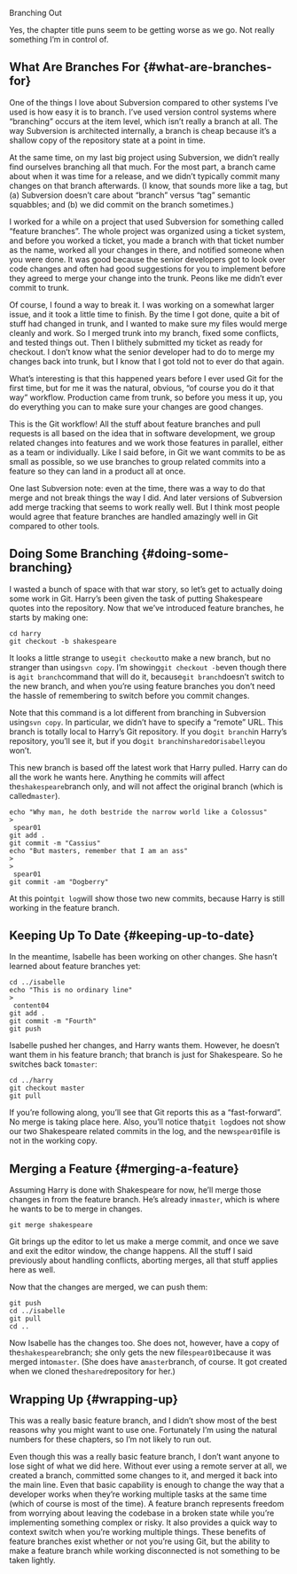 Branching Out

Yes, the chapter title puns seem to be getting worse as we go. Not really something I’m in control of.

## What Are Branches For {#what-are-branches-for}

One of the things I love about Subversion compared to other systems I’ve used is how easy it is to branch. I’ve used version control systems where “branching” occurs at the item level, which isn’t really a branch at all. The way Subversion is architected internally, a branch is cheap because it’s a shallow copy of the repository state at a point in time.

At the same time, on my last big project using Subversion, we didn’t really find ourselves branching all that much. For the most part, a branch came about when it was time for a release, and we didn’t typically commit many changes on that branch afterwards. \(I know, that sounds more like a tag, but \(a\) Subversion doesn’t care about “branch” versus “tag” semantic squabbles; and \(b\) we did commit on the branch sometimes.\)

I worked for a while on a project that used Subversion for something called “feature branches”. The whole project was organized using a ticket system, and before you worked a ticket, you made a branch with that ticket number as the name, worked all your changes in there, and notified someone when you were done. It was good because the senior developers got to look over code changes and often had good suggestions for you to implement before they agreed to merge your change into the trunk. Peons like me didn’t ever commit to trunk.

Of course, I found a way to break it. I was working on a somewhat larger issue, and it took a little time to finish. By the time I got done, quite a bit of stuff had changed in trunk, and I wanted to make sure my files would merge cleanly and work. So I merged trunk into my branch, fixed some conflicts, and tested things out. Then I blithely submitted my ticket as ready for checkout. I don’t know what the senior developer had to do to merge my changes back into trunk, but I know that I got told not to ever do that again.

What’s interesting is that this happened years before I ever used Git for the first time, but for me it was the natural, obvious, “of course you do it that way” workflow. Production came from trunk, so before you mess it up, you do everything you can to make sure your changes are good changes.

This is the Git workflow! All the stuff about feature branches and pull requests is all based on the idea that in software development, we group related changes into features and we work those features in parallel, either as a team or individually. Like I said before, in Git we want commits to be as small as possible, so we use branches to group related commits into a feature so they can land in a product all at once.

One last Subversion note: even at the time, there was a way to do that merge and not break things the way I did. And later versions of Subversion add merge tracking that seems to work really well. But I think most people would agree that feature branches are handled amazingly well in Git compared to other tools.

## Doing Some Branching {#doing-some-branching}

I wasted a bunch of space with that war story, so let’s get to actually doing some work in Git. Harry’s been given the task of putting Shakespeare quotes into the repository. Now that we’ve introduced feature branches, he starts by making one:

```
cd harry
git checkout -b shakespeare

```

It looks a little strange to use`git checkout`to make a new branch, but no stranger than using`svn copy`. I’m showing`git checkout -b`even though there is a`git branch`command that will do it, because`git branch`doesn’t switch to the new branch, and when you’re using feature branches you don’t need the hassle of remembering to switch before you commit changes.

Note that this command is a lot different from branching in Subversion using`svn copy`. In particular, we didn’t have to specify a “remote” URL. This branch is totally local to Harry’s Git repository. If you do`git branch`in Harry’s repository, you’ll see it, but if you do`git branch`in`shared`or`isabelle`you won’t.

This new branch is based off the latest work that Harry pulled. Harry can do all the work he wants here. Anything he commits will affect the`shakespeare`branch only, and will not affect the original branch \(which is called`master`\).

```
echo "Why man, he doth bestride the narrow world like a Colossus" 
>
 spear01
git add .
git commit -m "Cassius"
echo "But masters, remember that I am an ass" 
>
>
 spear01
git commit -am "Dogberry"

```

At this point`git log`will show those two new commits, because Harry is still working in the feature branch.

## Keeping Up To Date {#keeping-up-to-date}

In the meantime, Isabelle has been working on other changes. She hasn’t learned about feature branches yet:

```
cd ../isabelle
echo "This is no ordinary line" 
>
 content04
git add .
git commit -m "Fourth"
git push

```

Isabelle pushed her changes, and Harry wants them. However, he doesn’t want them in his feature branch; that branch is just for Shakespeare. So he switches back to`master`:

```
cd ../harry
git checkout master
git pull

```

If you’re following along, you’ll see that Git reports this as a “fast-forward”. No merge is taking place here. Also, you’ll notice that`git log`does not show our two Shakespeare related commits in the log, and the new`spear01`file is not in the working copy.

## Merging a Feature {#merging-a-feature}

Assuming Harry is done with Shakespeare for now, he’ll merge those changes in from the feature branch. He’s already in`master`, which is where he wants to be to merge in changes.

```
git merge shakespeare

```

Git brings up the editor to let us make a merge commit, and once we save and exit the editor window, the change happens. All the stuff I said previously about handling conflicts, aborting merges, all that stuff applies here as well.

Now that the changes are merged, we can push them:

```
git push
cd ../isabelle
git pull
cd ..

```

Now Isabelle has the changes too. She does not, however, have a copy of the`shakespeare`branch; she only gets the new file`spear01`because it was merged into`master`. \(She does have a`master`branch, of course. It got created when we cloned the`shared`repository for her.\)

## Wrapping Up {#wrapping-up}

This was a really basic feature branch, and I didn’t show most of the best reasons why you might want to use one. Fortunately I’m using the natural numbers for these chapters, so I’m not likely to run out.

Even though this was a really basic feature branch, I don’t want anyone to lose sight of what we did here. Without ever using a remote server at all, we created a branch, committed some changes to it, and merged it back into the main line. Even that basic capability is enough to change the way that a developer works when they’re working multiple tasks at the same time \(which of course is most of the time\). A feature branch represents freedom from worrying about leaving the codebase in a broken state while you’re implementing something complex or risky. It also provides a quick way to context switch when you’re working multiple things. These benefits of feature branches exist whether or not you’re using Git, but the ability to make a feature branch while working disconnected is not something to be taken lightly.

